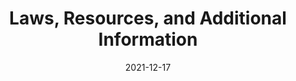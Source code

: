 ---
slug: /pages/v-policies-for-schools-abroad/middlebury-college-policies/laws-resources-and-additional-information
date: 2021-12-17
title: Laws, Resources, and Additional Information
---